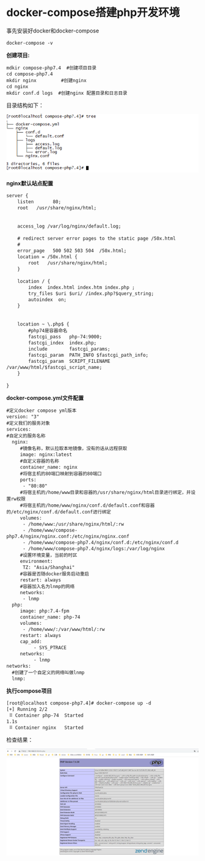 # docker-compose搭建php开发环境

事先安装好docker和docker-compose

```
docker-compose -v  
```



**创建项目:**

```
mdkir compose-php7.4  #创建项目目录
cd compose-php7.4
mkdir nginx			#创建nginx
cd nginx
mkdir conf.d logs  #创建nginx 配置目录和日志目录
```

目录结构如下：

![image-20220811160426443](https://raw.githubusercontent.com/Peanut-tdd/Picture/main/image-20220811160426443.png)





**nginx默认站点配置**

```
server {
    listen       80;
    root   /usr/share/nginx/html;


	access_log /var/log/nginx/default.log;

    # redirect server error pages to the static page /50x.html
    #
    error_page   500 502 503 504  /50x.html;
    location = /50x.html {
        root   /usr/share/nginx/html;
    }

    location / {
        index  index.html index.htm index.php ;
        try_files $uri $uri/ /index.php?$query_string;
        autoindex  on;
    }


    location ~ \.php$ {
        #php74是容器命名
        fastcgi_pass   php-74:9000;
        fastcgi_index  index.php;
        include        fastcgi_params;
        fastcgi_param  PATH_INFO $fastcgi_path_info;
        fastcgi_param  SCRIPT_FILENAME  /var/www/html/$fastcgi_script_name;
    }

}
```



**docker-compose.yml文件配置**

```
#定义docker compose yml版本
version: "3"  
#定义我们的服务对象
services:   
#自定义的服务名称
  nginx:    
     #镜像名称，默认拉取本地镜像，没有的话从远程获取
     image: nginx:latest
     #自定义容器的名称
     container_name: nginx
     #将宿主机的80端口映射到容器的80端口
     ports:
      - "80:80"
     #将宿主机的/home/www目录和容器的/usr/share/nginx/html目录进行绑定，并设置rw权限
     #将宿主机的/home/www/nginx/conf.d/default.conf和容器的/etc/nginx/conf.d/default.conf进行绑定
     volumes:
      - /home/www:/usr/share/nginx/html/:rw
      - /home/www/compose-php7.4/nginx/nginx.conf:/etc/nginx/nginx.conf
      - /home/www/compose-php7.4/nginx/conf.d:/etc/nginx/conf.d
      - /home/www/compose-php7.4/nginx/logs:/var/log/nginx
     #设置环境变量，当前的时区
     environment:
      TZ: "Asia/Shanghai"
     #容器是否随docker服务启动重启
     restart: always
     #容器加入名为lnmp的网络
     networks:
      - lnmp
  php:
     image: php:7.4-fpm
     container_name: php-74
     volumes:
      - /home/www/:/var/www/html/:rw
     restart: always
     cap_add:
          - SYS_PTRACE
     networks:
          - lnmp
networks:   
  #创建了一个自定义的网络叫做lnmp
  lnmp:
```



**执行compose项目**

```
[root@localhost compose-php7.4]# docker-compose up -d
[+] Running 2/2
 ⠿ Container php-74  Started                                                                                                                                                                                          1.1s
 ⠿ Container nginx   Started  
```



检查结果：

![image-20220811161536630](https://raw.githubusercontent.com/Peanut-tdd/Picture/main/image-20220811161536630.png)









